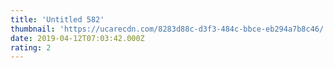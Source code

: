 ```yaml
---
title: 'Untitled 582'
thumbnail: 'https://ucarecdn.com/8283d88c-d3f3-484c-bbce-eb294a7b8c46/'
date: 2019-04-12T07:03:42.000Z
rating: 2
---
```

